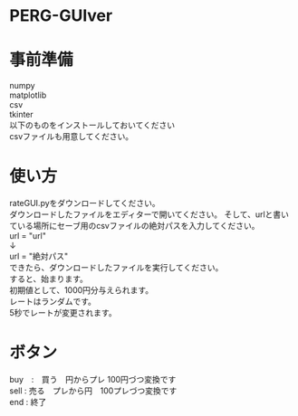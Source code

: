 # PERG-GUIver
# 事前準備
numpy<br>
matplotlib<br>
csv<br>
tkinter<br>
以下のものをインストールしておいてください<br>
csvファイルも用意してください。
# 使い方
rateGUI.pyをダウンロードしてください。<br>
ダウンロードしたファイルをエディターで開いてください。
そして、urlと書いている場所にセーブ用のcsvファイルの絶対パスを入力してください。<br>
url = "url"<br>
    ↓<br>
url = "絶対パス"<br>
できたら、ダウンロードしたファイルを実行してください。<br>
すると、始まります。<br>
初期値として、1000円分与えられます。<br>
レートはランダムです。<br>
5秒でレートが変更されます。<br>
# ボタン
buy　:　買う　円からプレ 100円づつ変換です　<br>
sell : 売る　プレから円　100プレづつ変換です<br>
end : 終了
